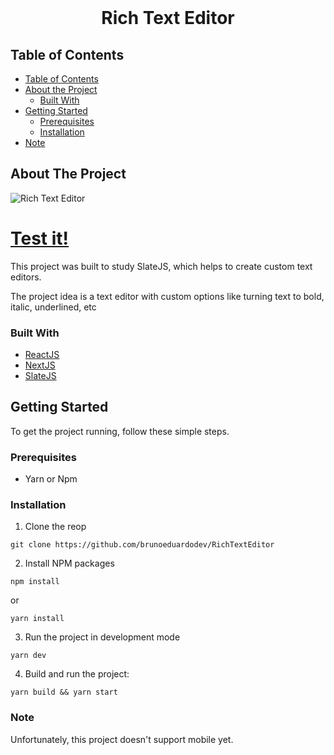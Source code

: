 <br />
<p align="center">
  <h1 align="center">Rich Text Editor</h1>
</p>



<!-- TABLE OF CONTENTS -->

## Table of Contents

- [Table of Contents](#tableofcontents)
- [About the Project](#about-the-project)
  - [Built With](#built-with)
- [Getting Started](#getting-started)
  - [Prerequisites](#prerequisites)
  - [Installation](#installation)
- [Note](#note)


<!-- ABOUT THE PROJECT -->

## About The Project

![Rich Text Editor](https://user-images.githubusercontent.com/50559336/98456661-274e8880-215f-11eb-986f-6855e2d55225.png)

<h1><a href="https://brunoeduardodev-texteditor.netlify.app/">Test it!</a></h1>

This project was built to study SlateJS, which helps to create custom text editors.

The project idea is a text editor with custom options like turning text to bold, italic, underlined, etc

### Built With

- [ReactJS](https://reactjs.org/)
- [NextJS](https://nextjs.org/)
- [SlateJS](https://docs.slatejs.org/)

<!-- GETTING STARTED -->

## Getting Started

To get the project running, follow these simple steps.

### Prerequisites

- Yarn or Npm

### Installation

1. Clone the reop

```git clone https://github.com/brunoeduardodev/RichTextEditor```

2. Install NPM packages

```npm install```

or

```yarn install```

3. Run the project in development mode

```yarn dev```

4. Build and run the project:

```yarn build && yarn start```

### Note

Unfortunately, this project doesn't support mobile yet.
